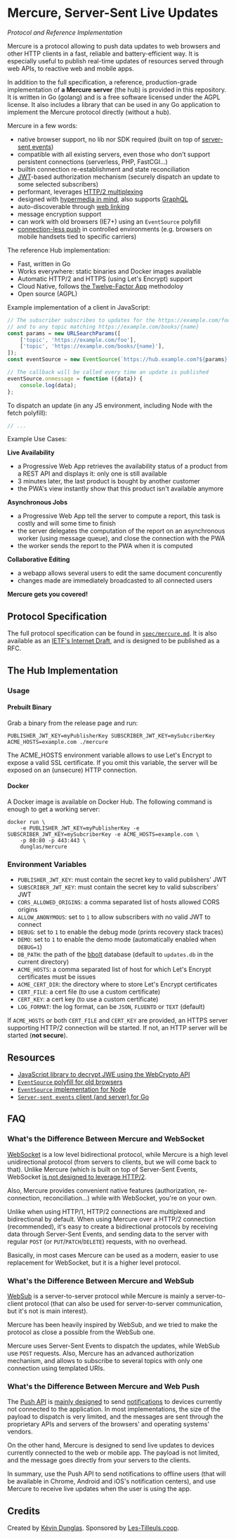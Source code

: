 # Mercure, Server-Sent Live Updates
*Protocol and Reference Implementation*

Mercure is a protocol allowing to push data updates to web browsers and other HTTP clients in a fast, reliable and battery-efficient way.
It is especially useful to publish real-time updates of resources served through web APIs, to reactive web and mobile apps.

In addition to the full specification, a reference, production-grade implementation of **a Mercure server** (the hub) is provided in this repository. It is written in Go (golang) and is a free software licensed under the AGPL license.
It also includes a library that can be used in any Go application to implement the Mercure protocol directly (without a hub).

Mercure in a few words:

* native browser support, no lib nor SDK required (built on top of [server-sent events](https://www.smashingmagazine.com/2018/02/sse-websockets-data-flow-http2/))
* compatible with all existing servers, even those who don't support persistent connections (serverless, PHP, FastCGI...)
* builtin connection re-establishment and state reconciliation
* [JWT](https://jwt.io/)-based authorization mechanism (securely dispatch an update to some selected subscribers)
* performant, leverages [HTTP/2 multiplexing](https://developers.google.com/web/fundamentals/performance/http2/#request_and_response_multiplexing)
* designed with [hypermedia in mind](https://en.wikipedia.org/wiki/HATEOAS), also supports [GraphQL](https://graphql.org/)
* auto-discoverable through [web linking](https://tools.ietf.org/html/rfc5988)
* message encryption support
* can work with old browsers (IE7+) using an `EventSource` polyfill
* [connection-less push](https://html.spec.whatwg.org/multipage/server-sent-events.html#eventsource-push) in controlled environments (e.g. browsers on mobile handsets tied to specific carriers)

The reference Hub implementation:

* Fast, written in Go
* Works everywhere: static binaries and Docker images available
* Automatic HTTP/2 and HTTPS (using Let's Encrypt) support
* Cloud Native, follows [the Twelve-Factor App](https://12factor.net) methodoloy
* Open source (AGPL)

Example implementation of a client in JavaScript:

```javascript
// The subscriber subscribes to updates for the https://example.com/foo topic
// and to any topic matching https://example.com/books/{name}
const params = new URLSearchParams([
    ['topic', 'https://example.com/foo'],
    ['topic', 'https://example.com/books/{name}'],
]);
const eventSource = new EventSource(`https://hub.example.com?${params}`);

// The callback will be called every time an update is published
eventSource.onmessage = function ({data}) {
    console.log(data);
};
```

To dispatch an update (in any JS environment, including Node with the fetch polyfill):

```javascript
// ...
```

Example Use Cases:

**Live Availability**

* a Progressive Web App retrieves the availability status of a product from a REST API and displays it: only one is still
  available
* 3 minutes later, the last product is bought by another customer
* the PWA's view instantly show that this product isn't available anymore

**Asynchronous Jobs**

* a Progressive Web App tell the server to compute a report, this task is costly and will some time to finish
* the server delegates the computation of the report on an asynchronous worker (using message queue), and close the connection with the PWA
* the worker sends the report to the PWA when it is computed

**Collaborative Editing**

* a webapp allows several users to edit the same document concurently
* changes made are immediately broadcasted to all connected users

**Mercure gets you covered!**

## Protocol Specification

The full protocol specification can be found in [`spec/mercure.md`](spec/mercure.md).
It is also available as an [IETF's Internet Draft](https://www.ietf.org/id-info/),
and is designed to be published as a RFC.

## The Hub Implementation

### Usage

#### Prebuilt Binary

Grab a binary from the release page and run:

    PUBLISHER_JWT_KEY=myPublisherKey SUBSCRIBER_JWT_KEY=mySubcriberKey ACME_HOSTS=example.com ./mercure 

The ACME_HOSTS environment variable allows to use Let's Encrypt to expose a valid SSL certificate.
If you omit this variable, the server will be exposed on an (unsecure) HTTP connection.

#### Docker

A Docker image is available on Docker Hub. The following command is enough to get a working server:

    docker run \
        -e PUBLISHER_JWT_KEY=myPublisherKey -e SUBSCRIBER_JWT_KEY=mySubcriberKey -e ACME_HOSTS=example.com \
        -p 80:80 -p 443:443 \
        dunglas/mercure

### Environment Variables

* `PUBLISHER_JWT_KEY`: must contain the secret key to valid publishers' JWT
* `SUBSCRIBER_JWT_KEY`: must contain the secret key to valid subscribers' JWT
* `CORS_ALLOWED_ORIGINS`: a comma separated list of hosts allowed CORS origins
* `ALLOW_ANONYMOUS`:  set to `1` to allow subscribers with no valid JWT to connect
* `DEBUG`: set to `1` to enable the debug mode (prints recovery stack traces)
* `DEMO`: set to `1` to enable the demo mode (automatically enabled when `DEBUG=1`)
* `DB_PATH`: the path of the [bbolt](https://github.com/etcd-io/bbolt) database (default to `updates.db` in the current directory)
* `ACME_HOSTS`: a comma separated list of host for which Let's Encrypt certificates must be issues
* `ACME_CERT_DIR`: the directory where to store Let's Encrypt certificates
* `CERT_FILE`: a cert file (to use a custom certificate)
* `CERT_KEY`: a cert key (to use a custom certificate)
* `LOG_FORMAT`: the log format, can be `JSON`, `FLUENTD` or `TEXT` (default)

If `ACME_HOSTS` or both `CERT_FILE` and `CERT_KEY` are provided, an HTTPS server supporting HTTP/2 connection will be started.
If not, an HTTP server will be started (**not secure**).

## Resources

* [JavaScript library to decrypt JWE using the WebCrypto API](https://github.com/square/js-jose)
* [`EventSource` polyfill for old browsers](https://github.com/Yaffle/EventSource)
* [`EventSource` implementation for Node](https://github.com/EventSource/eventsource)
* [`Server-sent events` client (and server) for Go](https://github.com/donovanhide/eventsource)

## FAQ

### What's the Difference Between Mercure and WebSocket

[WebSocket](https://developer.mozilla.org/en-US/docs/Web/API/WebSockets_API) is a low level bidirectional protocol, while Mercure is a high level unidirectional protocol (from servers to clients, but we will come back to that).
Unlike Mercure  (which is built on top of Server-Sent Events, WebSocket [is not designed to leverage HTTP/2](https://www.infoq.com/articles/websocket-and-http2-coexist).

Also, Mercure provides convenient native features (authorization, re-connection, reconciliation...) while with WebSocket, you're on your own.

Unlike when using HTTP/1, HTTP/2 connections are multiplexed and bidirectional by default.
When using Mercure over a HTTP/2 connection (recommended), it's easy to create a bidirectional protocols by receiving data through Server-Sent Events, and sending data to the server with regular `POST` (or `PUT`/`PATCH`/`DELETE`) requests, with no overhead.

Basically, in most cases Mercure can be used as a modern, easier to use replacement for WebSocket, but it is a higher level protocol.

### What's the Difference Between Mercure and WebSub

[WebSub](https://www.w3.org/TR/websub/) is a server-to-server protocol while Mercure is mainly a server-to-client protocol (that can also be used for server-to-server communication, but it's not is main interest).

Mercure has been heavily inspired by WebSub, and we tried to make the protocol as close a possible from the WebSub one.

Mercure uses Server-Sent Events to dispatch the updates, while WebSub use `POST` requests. Also, Mercure has an advanced authorization mechanism, and allows to subscribe to several topics with only one connection using templated URIs.

### What's the Difference Between Mercure and Web Push

The [Push API](https://developer.mozilla.org/en-US/docs/Web/API/Push_API) is [mainly designed](https://developers.google.com/web/fundamentals/push-notifications/) to send [notifications](https://developer.mozilla.org/en-US/docs/Web/API/Notifications_API) to devices currently not connected to the application.
In most implementations, the size of the payload to dispatch is very limited, and the messages are sent through the proprietary APIs and servers of the browsers' and operating systems' vendors.

On the other hand, Mercure is designed to send live updates to devices currently connected to the web or mobile app. The payload is not limited, and the message goes directly from your servers to the clients.

In summary, use the Push API to send notifications to offline users (that will be available in Chrome, Android and iOS's notification centers), and use Mercure to receive live updates when the user is using the app.

## Credits

Created by [Kévin Dunglas](https://dunglas.fr). Sponsored by [Les-Tilleuls.coop](https://les-tilleuls.coop).
